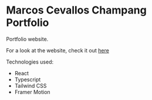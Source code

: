 # Marcos Cevallos Champang Portfolio

Portfolio website.

For a look at the website, check it out [here]("https://linkupgames.github.io/portfolio/home")

Technologies used:

* React
* Typescript
* Tailwind CSS
* Framer Motion
